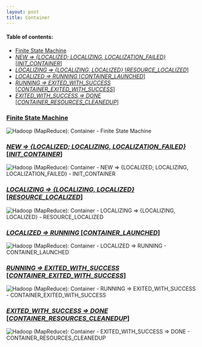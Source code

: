 ```yaml
---
layout: post
title: Container
---
```

#### Table of contents:
 * [Finite State Machine](#finite-state-machine)
 * [*NEW => {LOCALIZED; LOCALIZING, LOCALIZATION_FAILED}* [*INIT_CONTAINER*]](#new-localized-localizing-localization-failed-init-container)
 * [*LOCALIZING => {LOCALIZING, LOCALIZED}* [*RESOURCE_LOCALIZED*]](#localizing-localizing-localized-resource-localized)
 * [*LOCALIZED => RUNNING* [*CONTAINER_LAUNCHED*]](#localized-running-container-launched)
 * [*RUNNING => EXITED_WITH_SUCCESS* [*CONTAINER_EXITED_WITH_SUCCESS*]](#running-exited-with-success-container-exited-with-success)
 * [*EXITED_WITH_SUCCESS => DONE* [*CONTAINER_RESOURCES_CLEANEDUP*]](#exited-with-success-done-container-resources-cleanedup)

### <a href="#finite-state-machine" id="finite-state-machine">Finite State Machine</a>
![Hadoop (MapReduce): Container - Finite State Machine](public/images/hadoop-mapreduce-container-finite-state-machine_53305c19-5c74-4f55-bba8-01b60a00da32.png)

### <a href="#new-localized-localizing-localization-failed-init-container" id="new-localized-localizing-localization-failed-init-container">*NEW => {LOCALIZED; LOCALIZING, LOCALIZATION_FAILED}* [*INIT_CONTAINER*]</a>
![Hadoop (MapReduce): Container - NEW => {LOCALIZED; LOCALIZING, LOCALIZATION_FAILED} - INIT_CONTAINER](public/images/hadoop-mapreduce-container-new-localized-localizing-localization-failed-init-container_53305c9a-b260-4b62-b3c3-017d0a00da32.png)

### <a href="#localizing-localizing-localized-resource-localized" id="localizing-localizing-localized-resource-localized">*LOCALIZING => {LOCALIZING, LOCALIZED}* [*RESOURCE_LOCALIZED*]</a>
![Hadoop (MapReduce): Container - LOCALIZING => {LOCALIZING, LOCALIZED} - RESOURCE_LOCALIZED](public/images/hadoop-mapreduce-container-localizing-localizing-localized-resource-localized_53305cc0-1b2c-4212-ab2a-3e890a00d013.png)

### <a href="#localized-running-container-launched" id="localized-running-container-launched">*LOCALIZED => RUNNING* [*CONTAINER_LAUNCHED*]</a>
![Hadoop (MapReduce): Container - LOCALIZED => RUNNING - CONTAINER_LAUNCHED](public/images/hadoop-mapreduce-container-localized-running-container-launched_53305d0e-1d28-408f-abea-742f0a004cb7.png)

### <a href="#running-exited-with-success-container-exited-with-success" id="running-exited-with-success-container-exited-with-success">*RUNNING => EXITED_WITH_SUCCESS* [*CONTAINER_EXITED_WITH_SUCCESS*]</a>
![Hadoop (MapReduce): Container - RUNNING => EXITED_WITH_SUCCESS - CONTAINER_EXITED_WITH_SUCCESS](public/images/hadoop-mapreduce-container-running-exited-with-success-container-exited-with-success_53305d4e-7d3c-47bc-9535-5dfd0a009107.png)

### <a href="#exited-with-success-done-container-resources-cleanedup" id="exited-with-success-done-container-resources-cleanedup">*EXITED_WITH_SUCCESS => DONE* [*CONTAINER_RESOURCES_CLEANEDUP*]</a>
![Hadoop (MapReduce): Container - EXITED_WITH_SUCCESS => DONE - CONTAINER_RESOURCES_CLEANEDUP](public/images/hadoop-mapreduce-container-exited-with-success-done-container-resources-cleanedup_53305d94-593c-4bed-ab56-297f0a00da8d.png)
